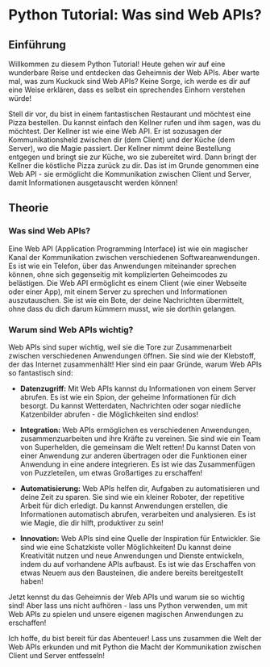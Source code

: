 # Python Tutorial: Was sind Web APIs?

## Einführung
Willkommen zu diesem Python Tutorial! Heute gehen wir auf eine wunderbare Reise und entdecken das Geheimnis der Web APIs. Aber warte mal, was zum Kuckuck sind Web APIs? Keine Sorge, ich werde es dir auf eine Weise erklären, dass es selbst ein sprechendes Einhorn verstehen würde!

Stell dir vor, du bist in einem fantastischen Restaurant und möchtest eine Pizza bestellen. Du kannst einfach den Kellner rufen und ihm sagen, was du möchtest. Der Kellner ist wie eine Web API. Er ist sozusagen der Kommunikationsheld zwischen dir (dem Client) und der Küche (dem Server), wo die Magie passiert. Der Kellner nimmt deine Bestellung entgegen und bringt sie zur Küche, wo sie zubereitet wird. Dann bringt der Kellner die köstliche Pizza zurück zu dir. Das ist im Grunde genommen eine Web API - sie ermöglicht die Kommunikation zwischen Client und Server, damit Informationen ausgetauscht werden können!

## Theorie
### Was sind Web APIs?

Eine Web API (Application Programming Interface) ist wie ein magischer Kanal der Kommunikation zwischen verschiedenen Softwareanwendungen. Es ist wie ein Telefon, über das Anwendungen miteinander sprechen können, ohne sich gegenseitig mit komplizierten Geheimcodes zu belästigen. Die Web API ermöglicht es einem Client (wie einer Webseite oder einer App), mit einem Server zu sprechen und Informationen auszutauschen. Sie ist wie ein Bote, der deine Nachrichten übermittelt, ohne dass du dich darum kümmern musst, wie sie dorthin gelangen.

### Warum sind Web APIs wichtig?

Web APIs sind super wichtig, weil sie die Tore zur Zusammenarbeit zwischen verschiedenen Anwendungen öffnen. Sie sind wie der Klebstoff, der das Internet zusammenhält! Hier sind ein paar Gründe, warum Web APIs so fantastisch sind:

- **Datenzugriff:** Mit Web APIs kannst du Informationen von einem Server abrufen. Es ist wie ein Spion, der geheime Informationen für dich besorgt. Du kannst Wetterdaten, Nachrichten oder sogar niedliche Katzenbilder abrufen - die Möglichkeiten sind endlos!

- **Integration:** Web APIs ermöglichen es verschiedenen Anwendungen, zusammenzuarbeiten und ihre Kräfte zu vereinen. Sie sind wie ein Team von Superhelden, die gemeinsam die Welt retten! Du kannst Daten von einer Anwendung zur anderen übertragen oder die Funktionen einer Anwendung in eine andere integrieren. Es ist wie das Zusammenfügen von Puzzleteilen, um etwas Großartiges zu erschaffen!

- **Automatisierung:** Web APIs helfen dir, Aufgaben zu automatisieren und deine Zeit zu sparen. Sie sind wie ein kleiner Roboter, der repetitive Arbeit für dich erledigt. Du kannst Anwendungen erstellen, die Informationen automatisch abrufen, verarbeiten und analysieren. Es ist wie Magie, die dir hilft, produktiver zu sein!

- **Innovation:** Web APIs sind eine Quelle der Inspiration für Entwickler. Sie sind wie eine Schatzkiste voller Möglichkeiten! Du kannst deine Kreativität nutzen und neue Anwendungen und Dienste entwickeln, indem du auf vorhandene APIs aufbaust. Es ist wie das Erschaffen von etwas Neuem aus den Bausteinen, die andere bereits bereitgestellt haben!

Jetzt kennst du das Geheimnis der Web APIs und warum sie so wichtig sind! Aber lass uns nicht aufhören - lass uns Python verwenden, um mit Web APIs zu spielen und unsere eigenen magischen Anwendungen zu erschaffen!

Ich hoffe, du bist bereit für das Abenteuer! Lass uns zusammen die Welt der Web APIs erkunden und mit Python die Macht der Kommunikation zwischen Client und Server entfesseln!

